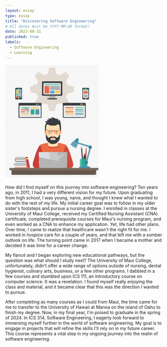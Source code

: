 ```yaml
---
layout: essay
type: essay
title: "Discovering Software Engineering"
# All dates must be YYYY-MM-DD format!
date: 2023-08-31
published: true
labels:
  - Software Engineering
  - Learning
---
```


<img width="300px" class="rounded float-start pe-4" src="../img/softwareEngineeringClipArt.png">

How did I find myself on this journey into software engineering? Ten years ago, in 2011, I had a very different vision for my future. Upon graduating from high school, I was young, naive, and thought I knew what I wanted to do with the rest of my life. My initial career goal was to follow in my older sister's footsteps and pursue a nursing degree. I enrolled in classes at the University of Maui College, received my Certified Nursing Assistant (CNA) certificate, completed prerequisite courses for Maui's nursing program, and even worked as a CNA to enhance my application. Yet, life had other plans. Over time, I came to realize that healthcare wasn't the right fit for me. I worked in hospice care for a couple of years, and that left me with a somber outlook on life. The turning point came in 2017 when I became a mother and decided it was time for a career change.

My fiancé and I began exploring new educational pathways, but the question was what should I study next? The University of Maui College, unfortunately, didn't offer a wide range of options outside of nursing, dental hygienist, culinary arts, business, or a few other programs. I dabbled in a few courses and stumbled upon ICS 111, an introductory course on computer science. It was a revelation. I found myself really enjoying the class and material, and it became clear that this was the direction I wanted to pursue. 

After completing as many courses as I could from Maui, the time came for me to transfer to the University of Hawaii at Manoa on the island of Oahu to finish my degree. Now, in my final year, I'm poised to graduate in the spring of 2024. In ICS 314, Software Engineering, I eagerly look forward to immersing myself further in the world of software engineering. My goal is to engage in projects that will refine the skills I'll rely on in my future career. This course represents a vital step in my ongoing journey into the realm of software engineering.
